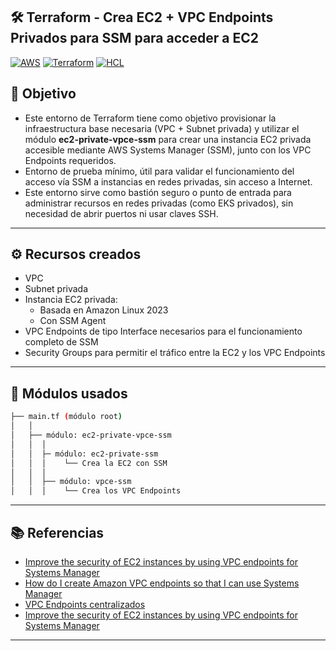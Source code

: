 ## 🛠️ Terraform - Crea EC2 + VPC Endpoints Privados para SSM para acceder a EC2
[![AWS](https://img.shields.io/badge/AWS-%23FF9900.svg?logo=amazon-web-services&logoColor=white)](#)
[![Terraform](https://img.shields.io/badge/IaC-Terraform-623CE4?logo=terraform&logoColor=white)](#)
[![HCL](https://img.shields.io/badge/Language-HCL-blueviolet)](#)

## 🎯 Objetivo
- Este entorno de Terraform tiene como objetivo provisionar la infraestructura base necesaria (VPC + Subnet privada) y utilizar el módulo **ec2-private-vpce-ssm** para crear una instancia EC2 privada accesible mediante AWS Systems Manager (SSM), junto con los VPC Endpoints requeridos.
- Entorno de prueba mínimo, útil para validar el funcionamiento del acceso vía SSM a instancias en redes privadas, sin acceso a Internet.
- Este entorno sirve como bastión seguro o punto de entrada para administrar recursos en redes privadas (como EKS privados), sin necesidad de abrir puertos ni usar claves SSH.

--- 

## ⚙️ Recursos creados
- VPC
- Subnet privada
- Instancia EC2 privada:
    - Basada en Amazon Linux 2023
    - Con SSM Agent
- VPC Endpoints de tipo Interface necesarios para el funcionamiento completo de SSM
- Security Groups para permitir el tráfico entre la EC2 y los VPC Endpoints

---

## 🧩 Módulos usados
```bash
├── main.tf (módulo root)
│   │
│   ├── módulo: ec2-private-vpce-ssm
│   │  │ 
│   │  ├─ módulo: ec2-private-ssm
│   │  │    └── Crea la EC2 con SSM
│   │  │
│   │  ├── módulo: vpce-ssm
│   │  │    └── Crea los VPC Endpoints
```

---

## 📚 Referencias
- [Improve the security of EC2 instances by using VPC endpoints for Systems Manager](https://docs.aws.amazon.com/systems-manager/latest/userguide/setup-create-vpc.html)
- [How do I create Amazon VPC endpoints so that I can use Systems Manager](https://repost.aws/knowledge-center/ec2-systems-manager-vpc-endpoints)
- [VPC Endpoints centralizados](https://www.paradigmadigital.com/dev/vpc-endpoints-centralizados-que-son)
- [Improve the security of EC2 instances by using VPC endpoints for Systems Manager](https://docs.aws.amazon.com/systems-manager/latest/userguide/setup-create-vpc.html)


---